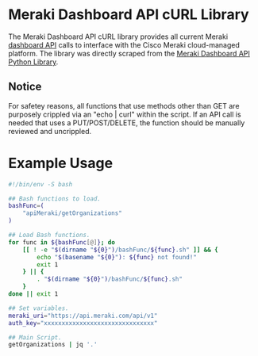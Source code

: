 # Meraki Dashboard API cURL Library

The Meraki Dashboard API cURL library provides all current Meraki [dashboard API](https://developer.cisco.com/meraki/api-v1/) calls to interface with the Cisco Meraki cloud-managed platform.
The library was directly scraped from the [Meraki Dashboard API Python Library](https://github.com/meraki/dashboard-api-python).

## Notice

For safetey reasons, all functions that use methods other than GET are purposely crippled via an "echo | curl" within the script.
If an API call is needed that uses a PUT/POST/DELETE, the function should be manually reviewed and uncrippled.

# Example Usage

```bash
#!/bin/env -S bash

## Bash functions to load.
bashFunc=(
    "apiMeraki/getOrganizations"
)

## Load Bash functions.
for func in ${bashFunc[@]}; do
    [[ ! -e "$(dirname "${0}")/bashFunc/${func}.sh" ]] && {
        echo "$(basename "${0}"): ${func} not found!"
        exit 1
    } || {
        . "$(dirname "${0}")/bashFunc/${func}.sh"
    }
done || exit 1

## Set variables.
meraki_uri="https://api.meraki.com/api/v1"
auth_key="xxxxxxxxxxxxxxxxxxxxxxxxxxxxxxx"

## Main Script.
getOrganizations | jq '.'
```
